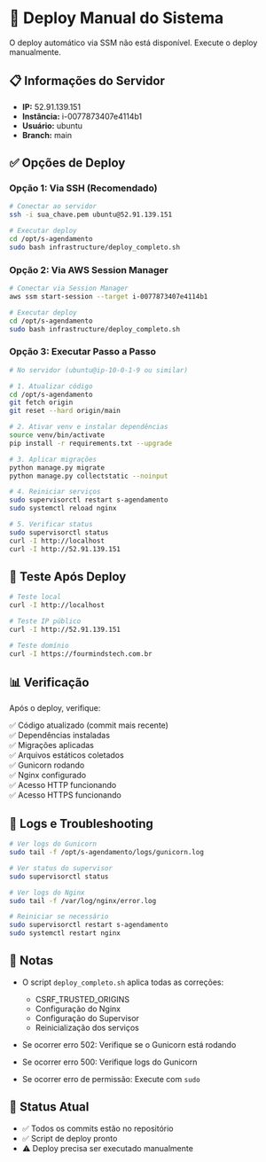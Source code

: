 # 🚀 Deploy Manual do Sistema

O deploy automático via SSM não está disponível. Execute o deploy manualmente.

## 📋 Informações do Servidor

- **IP:** 52.91.139.151  
- **Instância:** i-0077873407e4114b1  
- **Usuário:** ubuntu  
- **Branch:** main  

## ✅ Opções de Deploy

### Opção 1: Via SSH (Recomendado)

```bash
# Conectar ao servidor
ssh -i sua_chave.pem ubuntu@52.91.139.151

# Executar deploy
cd /opt/s-agendamento
sudo bash infrastructure/deploy_completo.sh
```

### Opção 2: Via AWS Session Manager

```bash
# Conectar via Session Manager
aws ssm start-session --target i-0077873407e4114b1

# Executar deploy
cd /opt/s-agendamento
sudo bash infrastructure/deploy_completo.sh
```

### Opção 3: Executar Passo a Passo

```bash
# No servidor (ubuntu@ip-10-0-1-9 ou similar)

# 1. Atualizar código
cd /opt/s-agendamento
git fetch origin
git reset --hard origin/main

# 2. Ativar venv e instalar dependências
source venv/bin/activate
pip install -r requirements.txt --upgrade

# 3. Aplicar migrações
python manage.py migrate
python manage.py collectstatic --noinput

# 4. Reiniciar serviços
sudo supervisorctl restart s-agendamento
sudo systemctl reload nginx

# 5. Verificar status
sudo supervisorctl status
curl -I http://localhost
curl -I http://52.91.139.151
```

## 🧪 Teste Após Deploy

```bash
# Teste local
curl -I http://localhost

# Teste IP público
curl -I http://52.91.139.151

# Teste domínio
curl -I https://fourmindstech.com.br
```

## 📊 Verificação

Após o deploy, verifique:

✅ Código atualizado (commit mais recente)  
✅ Dependências instaladas  
✅ Migrações aplicadas  
✅ Arquivos estáticos coletados  
✅ Gunicorn rodando  
✅ Nginx configurado  
✅ Acesso HTTP funcionando  
✅ Acesso HTTPS funcionando  

## 🔧 Logs e Troubleshooting

```bash
# Ver logs do Gunicorn
sudo tail -f /opt/s-agendamento/logs/gunicorn.log

# Ver status do supervisor
sudo supervisorctl status

# Ver logs do Nginx
sudo tail -f /var/log/nginx/error.log

# Reiniciar se necessário
sudo supervisorctl restart s-agendamento
sudo systemctl restart nginx
```

## 📝 Notas

- O script `deploy_completo.sh` aplica todas as correções:
  - CSRF_TRUSTED_ORIGINS
  - Configuração do Nginx
  - Configuração do Supervisor
  - Reinicialização dos serviços

- Se ocorrer erro 502: Verifique se o Gunicorn está rodando
- Se ocorrer erro 500: Verifique logs do Gunicorn
- Se ocorrer erro de permissão: Execute com `sudo`

## 🎯 Status Atual

- ✅ Todos os commits estão no repositório
- ✅ Script de deploy pronto
- ⚠️ Deploy precisa ser executado manualmente

